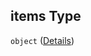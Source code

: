 ## items Type

`object` ([Details](generic-properties-digital-store-properties-add-digital-store-items.md))
